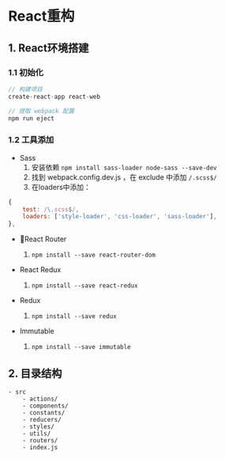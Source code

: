 # React重构

## 1. React环境搭建

### 1.1 初始化

```javascript
// 构建项目
create-react-app react-web

// 提取 webpack 配置
npm run eject
```

### 1.2 工具添加

* Sass
	1. 安装依赖 `npm install sass-loader node-sass --save-dev`
	2. 找到 webpack.config.dev.js ，在 exclude 中添加 `/.scss$/`
	3. 在loaders中添加：
```javascript
{
	test: /\.scss$/,
	loaders: ['style-loader', 'css-loader', 'sass-loader'],
},
```

* React Router

    1. `npm install --save react-router-dom`

* React Redux
    1. `npm install --save react-redux`

* Redux
	1. `npm install --save redux`

* Immutable
    1. `npm install --save immutable`


## 2. 目录结构

```
- src
	- actions/
	- components/
	- constants/
	- reducers/
	- styles/
	- utils/
	- routers/
	- index.js
```